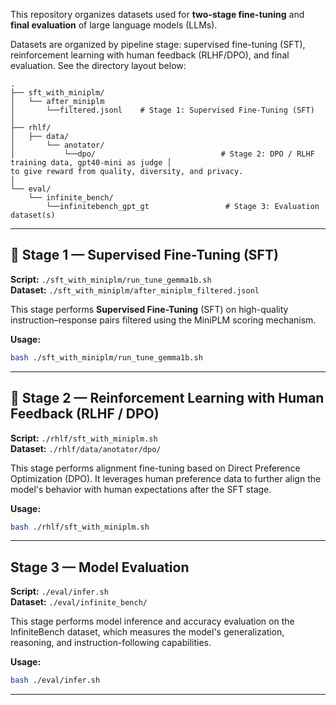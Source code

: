 This repository organizes datasets used for **two-stage fine-tuning** and **final evaluation** of large language models (LLMs).  

Datasets are organized by pipeline stage: supervised fine-tuning (SFT), reinforcement learning with human feedback (RLHF/DPO), and final evaluation. See the directory layout below:

```
.
├── sft_with_miniplm/
│   └── after_miniplm
│       └──filtered.jsonl    # Stage 1: Supervised Fine-Tuning (SFT)
│
├── rhlf/
│   ├── data/                          
│       └── anotator/                       
│           └──dpo/                            # Stage 2: DPO / RLHF training data, gpt40-mini as judge │                                               to give reward from quality, diversity, and privacy.
│
└── eval/
    └── infinite_bench/
        └──infinitebench_gpt_gt                 # Stage 3: Evaluation dataset(s)
```

---

## 🚀 Stage 1 — Supervised Fine-Tuning (SFT)

**Script:** `./sft_with_miniplm/run_tune_gemma1b.sh`  
**Dataset:** `./sft_with_miniplm/after_miniplm_filtered.jsonl`

This stage performs **Supervised Fine-Tuning** (SFT) on high-quality instruction–response pairs filtered using the MiniPLM scoring mechanism.

**Usage:**
```bash
bash ./sft_with_miniplm/run_tune_gemma1b.sh
```

---

## 🚀 Stage 2 — Reinforcement Learning with Human Feedback (RLHF / DPO)

**Script:** `./rhlf/sft_with_miniplm.sh`  
**Dataset:** `./rhlf/data/anotator/dpo/`

This stage performs alignment fine-tuning based on Direct Preference Optimization (DPO). It leverages human preference data to further align the model's behavior with human expectations after the SFT stage.

**Usage:**
```bash
bash ./rhlf/sft_with_miniplm.sh
```

---

##  Stage 3 — Model Evaluation

**Script:** `./eval/infer.sh`  
**Dataset:** `./eval/infinite_bench/`

This stage performs model inference and accuracy evaluation on the InfiniteBench dataset, which measures the model's generalization, reasoning, and instruction-following capabilities.

**Usage:**
```bash
bash ./eval/infer.sh
```

---